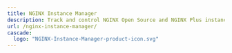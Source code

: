 ```yaml
---
title: NGINX Instance Manager
description: Track and control NGINX Open Source and NGINX Plus instances.
url: /nginx-instance-manager/
cascade:
  logo: "NGINX-Instance-Manager-product-icon.svg"
---
```


